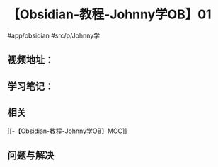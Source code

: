 # 【Obsidian-教程-Johnny学OB】01
#app/obsidian #src/p/Johnny学 
## 视频地址：


## 学习笔记：


## 相关
[[-【Obsidian-教程-Johnny学OB】MOC]]

## 问题与解决